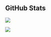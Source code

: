 ## GitHub Stats

[![](https://github-readme-stats.vercel.app/api?username=hjl2011&show_icons=true&include_all_commits=true&hide=contribs)](https://github.com/hjl2011)

[![](https://github-readme-stats.vercel.app/api/top-langs/?username=hjl2011&layout=compact)](https://github.com/hjl2011)
